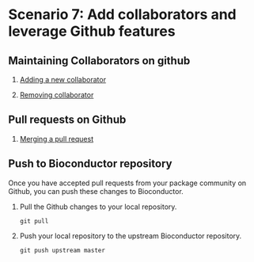 # Scenario 7: Add collaborators and leverage Github features


## Maintaining Collaborators on github

1. [Adding a new collaborator][]

2. [Removing collaborator][]

## Pull requests on Github

1. [Merging a pull request][]

## Push to Bioconductor repository

Once you have accepted pull requests from your package community on Github, you can push these changes to Bioconductor.

1. Pull the Github changes to your local repository.

    ```
    git pull
    ```

1. Push your local repository to the upstream Bioconductor repository.

    ```
    git push upstream master
    ```

[Adding a new collaborator]: https://help.github.com/articles/inviting-collaborators-to-a-personal-repository/

[Removing collaborator]: https://help.github.com/articles/removing-a-collaborator-from-a-personal-repository/

[Merging a pull request]: https://help.github.com/articles/merging-a-pull-request/
